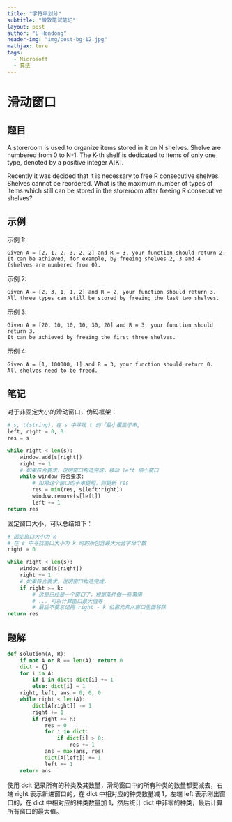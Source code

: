 ```yaml
---
title: "字符串划分"
subtitle: "微软笔试笔记"
layout: post
author: "L Hondong"
header-img: "img/post-bg-12.jpg"
mathjax: ture
tags:
  - Microsoft
  - 算法
---
```


# 滑动窗口

## 题目

A storeroom is used to organize items stored in it on N shelves. Shelve are numbered from 0 to N-1. The K-th shelf is dedicated to items of only one type, denoted by a positive integer A[K].

Recently it was decided that it is necessary to free R consecutive shelves. Shelves cannot be reordered. What is the maximum number of types of items which still can be stored in the storeroom after freeing R consecutive shelves?

## 示例

示例 1:

```
Given A = [2, 1, 2, 3, 2, 2] and R = 3, your function should return 2. 
It can be achieved, for example, by freeing shelves 2, 3 and 4 (shelves are numbered from 0).
```

示例 2:

```
Given A = [2, 3, 1, 1, 2] and R = 2, your function should return 3. 
All three types can still be stored by freeing the last two shelves.
```

示例 3:

```
Given A = [20, 10, 10, 10, 30, 20] and R = 3, your function should return 3. 
It can be achieved by freeing the first three shelves.
```

示例 4:

```
Given A = [1, 100000, 1] and R = 3, your function should return 0. 
All shelves need to be freed.
```

## 笔记

对于非固定大小的滑动窗口，伪码框架：

```python
# s, t(string)，在 s 中寻找 t 的「最小覆盖子串」
left, right = 0, 0
res = s

while right < len(s):
    window.add(s[right])
    right += 1
    # 如果符合要求，说明窗口构造完成，移动 left 缩小窗口
    while window 符合要求:
        # 如果这个窗口的子串更短，则更新 res
        res = min(res, s[left:right])
        window.remove(s[left])
        left += 1
return res
```

固定窗口大小，可以总结如下：

```python
# 固定窗口大小为 k
# 在 s 中寻找窗口大小为 k 时的所包含最大元音字母个数
right = 0

while right < len(s):
    window.add(s[right])
    right += 1
    # 如果符合要求，说明窗口构造完成，
    if right >= k:
        # 这是已经是一个窗口了，根据条件做一些事情
        # ... 可以计算窗口最大值等 
        # 最后不要忘记把 right - k 位置元素从窗口里面移除
return res
```

## 题解

```python
def solution(A, R):
    if not A or R == len(A): return 0
    dict = {}
    for i in A:
        if i in dict: dict[i] += 1
        else: dict[i] = 1
    right, left, ans = 0, 0, 0
    while right < len(A):
        dict[A[right]] -= 1
        right += 1
        if right >= R:
            res = 0
            for i in dict:
                if dict[i] > 0:
                    res += 1
            ans = max(ans, res)
            dict[A[left]] += 1
            left += 1
    return ans
```

使用 dcit 记录所有的种类及其数量，滑动窗口中的所有种类的数量都要减去，右端 right 表示新进窗口的，在 dict 中相对应的种类数量减 1，左端 left 表示刚出窗口的，在 dict 中相对应的种类数量加 1，然后统计 dict 中非零的种类，最后计算所有窗口的最大值。